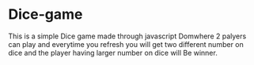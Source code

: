 # Dice-game
This is a simple Dice game made through javascript Domwhere 2 palyers can play and everytime you refresh you will get two different number on dice and the player having larger 
number on dice will Be winner.
